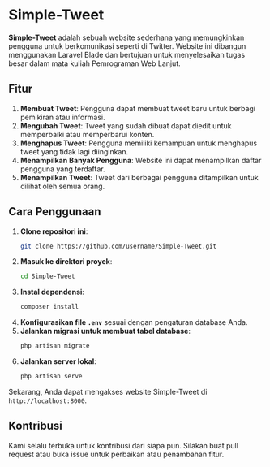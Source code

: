 # Simple-Tweet

**Simple-Tweet** adalah sebuah website sederhana yang memungkinkan pengguna untuk berkomunikasi seperti di Twitter. Website ini dibangun menggunakan Laravel Blade dan bertujuan untuk menyelesaikan tugas besar dalam mata kuliah Pemrograman Web Lanjut.

## Fitur

1. **Membuat Tweet**: Pengguna dapat membuat tweet baru untuk berbagi pemikiran atau informasi.
2. **Mengubah Tweet**: Tweet yang sudah dibuat dapat diedit untuk memperbaiki atau memperbarui konten.
3. **Menghapus Tweet**: Pengguna memiliki kemampuan untuk menghapus tweet yang tidak lagi diinginkan.
4. **Menampilkan Banyak Pengguna**: Website ini dapat menampilkan daftar pengguna yang terdaftar.
5. **Menampilkan Tweet**: Tweet dari berbagai pengguna ditampilkan untuk dilihat oleh semua orang.

## Cara Penggunaan

1. **Clone repositori ini**:
    ```bash
    git clone https://github.com/username/Simple-Tweet.git
    ```
2. **Masuk ke direktori proyek**:
    ```bash
    cd Simple-Tweet
    ```
3. **Instal dependensi**:
    ```bash
    composer install
    ```
4. **Konfigurasikan file `.env`** sesuai dengan pengaturan database Anda.
5. **Jalankan migrasi untuk membuat tabel database**:
    ```bash
    php artisan migrate
    ```
6. **Jalankan server lokal**:
    ```bash
    php artisan serve
    ```

Sekarang, Anda dapat mengakses website Simple-Tweet di `http://localhost:8000`.

## Kontribusi

Kami selalu terbuka untuk kontribusi dari siapa pun. Silakan buat pull request atau buka issue untuk perbaikan atau penambahan fitur.

